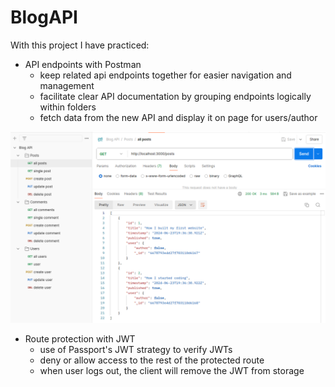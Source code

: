 # BlogAPI

With this project I have practiced:

- API endpoints with Postman
  - keep related api endpoints together for easier navigation and management
  - facilitate clear API documentation by grouping endpoints logically within folders
  - fetch data from the new API and display it on page for users/author

![alt text](image-1.png)

- Route protection with JWT
  - use of Passport's JWT strategy to verify JWTs
  - deny or allow access to the rest of the protected route
  - when user logs out, the client will remove the JWT from storage
